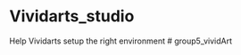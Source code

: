 # Vividarts_studio
 Help Vividarts setup the right environment
#   g r o u p 5 _ v i v i d A r t  
 
